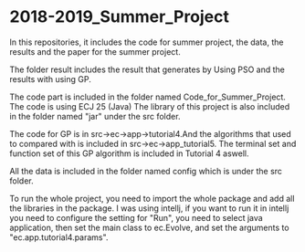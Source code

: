 # 2018-2019_Summer_Project
In this repositories, it includes the code for summer project, the data, the results and the paper for the summer project.

The folder result includes the result that generates by Using PSO and the results with using GP.

The code part is included in the folder named Code_for_Summer_Project.
The code is using ECJ 25 (Java) The library of this project is also included in the folder named "jar" under the src folder. 

The code for GP is in src->ec->app->tutorial4.And the algorithms that used to compared with is included in src->ec->app_tutorial5. The terminal set and function set of this GP algorithm is included in Tutorial 4 aswell. 


All the data is included in the folder named config which is under the src folder.


To run the whole project, you need to import the whole package and add all the libraries in the package. I was using intellj, if you want to run it in intellj you need to configure the setting for "Run", you need to select java application, then set the main class to ec.Evolve, and set the arguments to "ec.app.tutorial4.params". 
